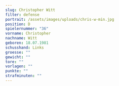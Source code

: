 ```yaml
---
slug: Christopher Witt
filter: defense
portrait: /assets/images/uploads/chris-w-min.jpg
position: D
spielernummer: "36"
vorname: Christopher
nachname: Witt
geboren: 18.07.1981
schusshand: Links
groesse: ""
gewicht: ""
tore: ""
vorlagen: ""
punkte: ""
strafminuten: ""
---
```

